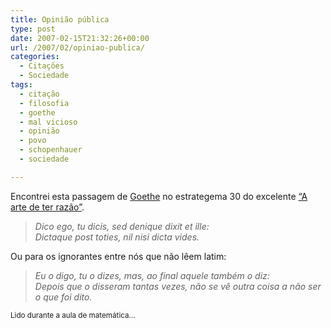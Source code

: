 ```yaml
---
title: Opinião pública
type: post
date: 2007-02-15T21:32:26+00:00
url: /2007/02/opiniao-publica/
categories:
  - Citações
  - Sociedade
tags:
  - citação
  - filosofia
  - goethe
  - mal vicioso
  - opinião
  - povo
  - schopenhauer
  - sociedade

---
```

Encontrei esta passagem de [Goethe][1] no estrategema 30 do excelente [“A arte de ter razão”][2].

> _Dico ego, tu dicis, sed denique dixit et ille:  
> Dictaque post toties, nil nisi dicta vides._

Ou para os ignorantes entre nós que não lêem latim:

> _Eu o digo, tu o dizes, mas, ao final aquele também o diz:  
> Depois que o disseram tantas vezes, não se vê outra coisa a não ser o que foi dito._

<small>Lido durante a aula de matemática…</small>

 [1]: http://pt.wikipedia.org/wiki/Goethe
 [2]: http://tiagomadeira.com/2007/02/01/a-arte-de-ter-razao/

